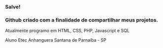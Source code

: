 ### Salve!

### Github criado com a finalidade de compartilhar meus projetos.

Atualmente programo em HTML, CSS, PHP, Javascript e SQL

Aluno Etec Anhanguera Santana de Parnaíba - SP
